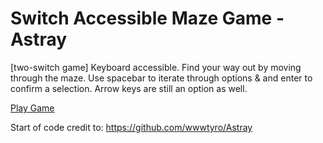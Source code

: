 # Switch Accessible Maze Game - Astray

[two-switch game] Keyboard accessible. Find your way out by moving through the maze. Use spacebar to iterate through options & and enter to confirm a selection. Arrow keys are still an option as well.

<a href="https://mbeganovic3.github.io/Astray/">Play Game</a>

Start of code credit to: https://github.com/wwwtyro/Astray
